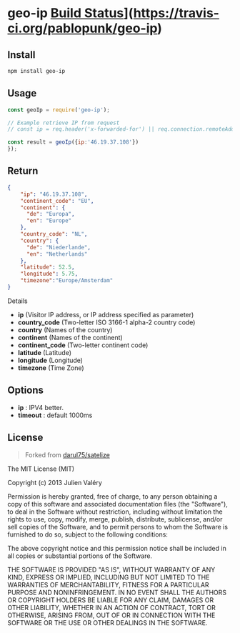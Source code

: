 # geo-ip [Build Status](https://travis-ci.org/pablopunk/geo-ip.png?branch=master)](https://travis-ci.org/pablopunk/geo-ip)

## Install

```sh
npm install geo-ip
```

## Usage

```javascript
const geoIp = require('geo-ip');

// Example retrieve IP from request
// const ip = req.header('x-forwarded-for') || req.connection.remoteAddress;

const result = geoIp({ip:'46.19.37.108'})
});
```

## Return

```json
{
    "ip": "46.19.37.108",
    "continent_code": "EU",
    "continent": {
      "de": "Europa",
      "en": "Europe"
    },
    "country_code": "NL",
    "country": {
      "de": "Niederlande",
      "en": "Netherlands"
    },
    "latitude": 52.5,
    "longitude": 5.75,
    "timezone":"Europe/Amsterdam"
}
```

Details

- **ip** (Visitor IP address, or IP address specified as parameter)
- **country_code** (Two-letter ISO 3166-1 alpha-2 country code)
- **country** (Names of the country)
- **continent** (Names of the continent)
- **continent_code** (Two-letter continent code)
- **latitude** (Latitude)
- **longitude** (Longitude)
- **timezone** (Time Zone)

## Options

- **ip** : IPV4 better.
- **timeout** : default 1000ms

## License

> Forked from [darul75/satelize](https://github.com/darul75/satelize)

The MIT License (MIT)

Copyright (c) 2013 Julien Valéry

Permission is hereby granted, free of charge, to any person obtaining a copy
of this software and associated documentation files (the "Software"), to deal
in the Software without restriction, including without limitation the rights
to use, copy, modify, merge, publish, distribute, sublicense, and/or sell
copies of the Software, and to permit persons to whom the Software is
furnished to do so, subject to the following conditions:

The above copyright notice and this permission notice shall be included in
all copies or substantial portions of the Software.

THE SOFTWARE IS PROVIDED "AS IS", WITHOUT WARRANTY OF ANY KIND, EXPRESS OR
IMPLIED, INCLUDING BUT NOT LIMITED TO THE WARRANTIES OF MERCHANTABILITY,
FITNESS FOR A PARTICULAR PURPOSE AND NONINFRINGEMENT. IN NO EVENT SHALL THE
AUTHORS OR COPYRIGHT HOLDERS BE LIABLE FOR ANY CLAIM, DAMAGES OR OTHER
LIABILITY, WHETHER IN AN ACTION OF CONTRACT, TORT OR OTHERWISE, ARISING FROM,
OUT OF OR IN CONNECTION WITH THE SOFTWARE OR THE USE OR OTHER DEALINGS IN
THE SOFTWARE.
